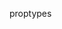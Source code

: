 <!--
 * @Author: SilvesterChiao
 * @Date: 2020-05-29 11:25:23
 * @LastEditors: SilvesterChiao
 * @LastEditTime: 2020-08-14 17:40:58
-->

proptypes
